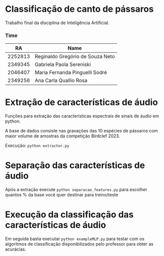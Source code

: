 # Classificação de canto de pássaros
Trabalho final da disciplina de Inteligência Artificial.

### Time

|  RA   | Name |
| -------- | ------- |
| 2252813  |     Reginaldo Gregório de Souza Neto |
| 2349345 |     Gabriela Paola Sereniski |
| 2046407    |  Maria Fernanda Pinguelli Sodré  |
| 2349256    |  Ana Carla Quallio Rosa  |

# Extração de características de áudio

Funções para extração das características espectrais de sinais de áudio em python.

A base de dados consiste nas gravações das 10 espécies de pássaros com maior volume de amostras da competição Birdclef 2023.

Execução: `python extractor.py`

# Separação das características de áudio
Após a extração execute `python separacao_features.py` para escolher quantos % da base você quer destinar para treino/teste

# Execução da classificação das características de áudio
Em seguida basta executar `python exampleMLP.py` para testar com os algoritmos de classificação disponibilizados pelo professor para obter as acurácias.
